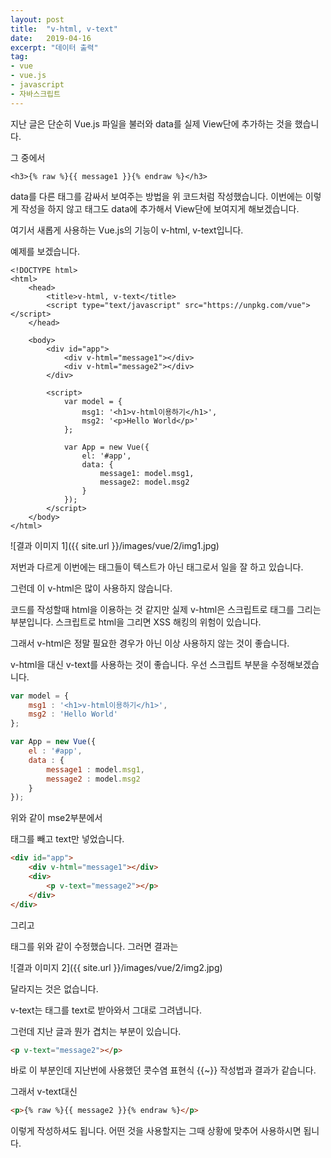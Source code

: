 ```yaml
---
layout: post
title:  "v-html, v-text"
date:   2019-04-16
excerpt: "데이터 출력"
tag:
- vue
- vue.js
- javascript
- 자바스크립트
---
```

지난 글은 단순히 Vue.js 파일을 불러와 data를 실제 View단에 추가하는 것을 했습니다.

그 중에서

```vue
<h3>{% raw %}{{ message1 }}{% endraw %}</h3>
```

data를 다른 태그를 감싸서 보여주는 방법을 위 코드처럼 작성했습니다. 이번에는 이렇게 작성을 하지 않고 태그도 data에 추가해서 View단에 보여지게 해보겠습니다.

여기서 새롭게 사용하는 Vue.js의 기능이 v-html, v-text입니다.

예제를 보겠습니다.

```vue
<!DOCTYPE html>
<html>
    <head>
        <title>v-html, v-text</title>
        <script type="text/javascript" src="https://unpkg.com/vue"></script>
    </head>

    <body>
        <div id="app">
            <div v-html="message1"></div>
            <div v-html="message2"></div>
        </div>

        <script>
            var model = {
                msg1: '<h1>v-html이용하기</h1>',
                msg2: '<p>Hello World</p>'
            };

            var App = new Vue({
                el: '#app',
                data: {
                    message1: model.msg1,
                    message2: model.msg2
                }
            });
        </script>
    </body>
</html>
```

![결과 이미지 1]({{ site.url }}/images/vue/2/img1.jpg)

저번과 다르게 이번에는 태그들이 텍스트가 아닌 태그로서 일을 잘 하고 있습니다.

그런데 이 v-html은 많이 사용하지 않습니다.

코드를 작성할때 html을 이용하는 것 같지만 실제 v-html은 스크립트로 태그를 그리는 부분입니다. 스크립트로 html을 그리면 XSS 해킹의 위험이 있습니다.

그래서 v-html은 정말 필요한 경우가 아닌 이상 사용하지 않는 것이 좋습니다.

v-html을 대신 v-text를 사용하는 것이 좋습니다. 우선 스크립트 부분을 수정해보겠습니다.

```javascript
var model = {
    msg1 : '<h1>v-html이용하기</h1>',
    msg2 : 'Hello World'
};

var App = new Vue({
    el : '#app',
    data : {
        message1 : model.msg1,
        message2 : model.msg2
    }
});
```

위와 같이 mse2부분에서 <p>태그를 빼고 text만 넣었습니다.

```html
<div id="app">
    <div v-html="message1"></div>
    <div>
        <p v-text="message2"></p>
    </div>
</div>
```

그리고 <div id="app">태그를 위와 같이 수정했습니다. 그러면 결과는

![결과 이미지 2]({{ site.url }}/images/vue/2/img2.jpg)

달라지는 것은 없습니다.

v-text는 태그를 text로 받아와서 그대로 그려냅니다.

그런데 지난 글과 뭔가 겹치는 부분이 있습니다.

```html
<p v-text="message2"></p>
```

바로 이 부분인데 지난번에 사용했던 콧수염 표현식 {{~}} 작성법과 결과가 같습니다.

그래서 v-text대신

```html
<p>{% raw %}{{ message2 }}{% endraw %}</p>
```

이렇게 작성하셔도 됩니다. 어떤 것을 사용할지는 그때 상황에 맞추어 사용하시면 됩니다.
